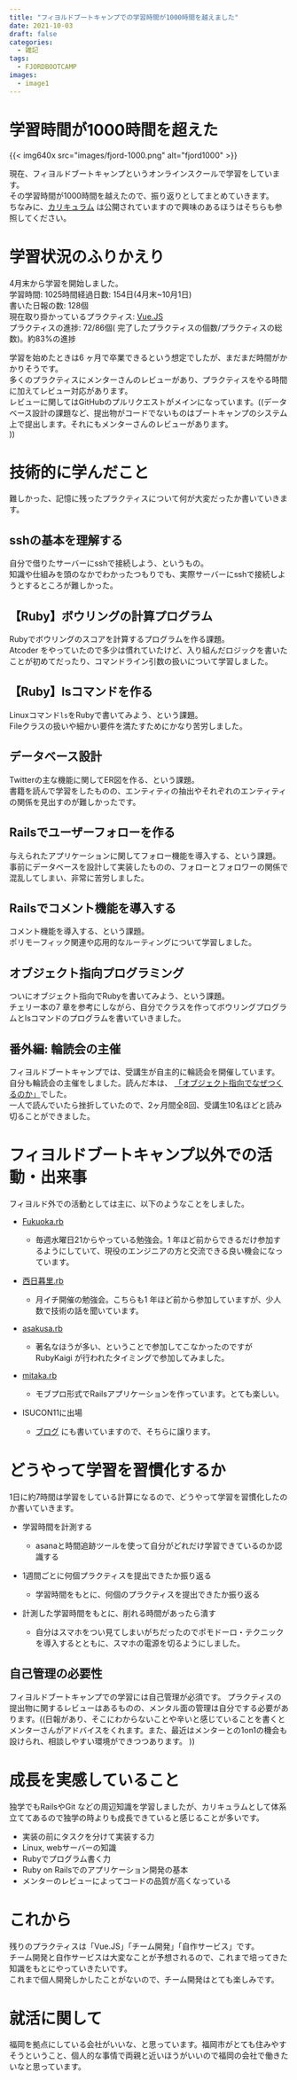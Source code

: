 ```yaml
---
title: "フィヨルドブートキャンプでの学習時間が1000時間を越えました"
date: 2021-10-03
draft: false
categories:
  - 雑記
tags:
  - FJORDBOOTCAMP
images:
  - image1
---
```

# 学習時間が1000時間を超えた

{{< img640x src="images/fjord-1000.png" alt="fjord1000" >}}

現在、フィヨルドブートキャンプというオンラインスクールで学習をしています。  
その学習時間が1000時間を越えたので、振り返りとしてまとめていきます。  
ちなみに、[カリキュラム](https://bootcamp.fjord.jp/practices)
は公開されていますので興味のあるほうはそちらも参照してください。

# 学習状況のふりかえり

4月末から学習を開始しました。  
学習時間: 1025時間経過日数: 154日(4月末~10月1日)  
書いた日報の数: 128個  
現在取り掛かっているプラクティス: [Vue.JS](https://bootcamp.fjord.jp/practices)  
プラクティスの進捗: 72/86個(
完了したプラクティスの個数/プラクティスの総数)。約83%の進捗

学習を始めたときは6
ヶ月で卒業できるという想定でしたが、まだまだ時間がかかりそうです。  
多くのプラクティスにメンターさんのレビューがあり、プラクティスをやる時間に加えてレビュー対応があります。  
レビューに関してはGitHubのプルリクエストがメインになっています。((データベース設計の課題など、提出物がコードでないものはブートキャンプのシステム上で提出します。それにもメンターさんのレビューがあります。  
))

# 技術的に学んだこと

難しかった、記憶に残ったプラクティスについて何が大変だったか書いていきます。

## sshの基本を理解する

自分で借りたサーバーにsshで接続しよう、というもの。  
知識や仕組みを頭のなかでわかったつもりでも、実際サーバーにsshで接続しようとするところが難しかった。

## 【Ruby】ボウリングの計算プログラム

Rubyでボウリングのスコアを計算するプログラムを作る課題。  
Atcoder
をやっていたので多少は慣れていたけど、入り組んだロジックを書いたことが初めてだったり、コマンドライン引数の扱いについて学習しました。

## 【Ruby】lsコマンドを作る

Linuxコマンド`ls`をRubyで書いてみよう、という課題。  
Fileクラスの扱いや細かい要件を満たすためにかなり苦労しました。

## データベース設計

Twitterの主な機能に関してER図を作る、という課題。  
書籍を読んで学習をしたものの、エンティティの抽出やそれぞれのエンティティの関係を見出すのが難しかったです。

## Railsでユーザーフォローを作る

与えられたアプリケーションに関してフォロー機能を導入する、という課題。  
事前にデータベースを設計して実装したものの、フォローとフォロワーの関係で混乱してしまい、非常に苦労しました。

## Railsでコメント機能を導入する

コメント機能を導入する、という課題。  
ポリモーフィック関連や応用的なルーティングについて学習しました。

## オブジェクト指向プログラミング

ついにオブジェクト指向でRubyを書いてみよう、という課題。  
チェリー本の7
章を参考にしながら、自分でクラスを作ってボウリングプログラムとlsコマンドのプログラムを書いていきました。

## 番外編: 輪読会の主催

フィヨルドブートキャンプでは、受講生が自主的に輪読会を開催しています。  
自分も輪読会の主催をしました。読んだ本は、
[「オブジェクト指向でなぜつくるのか」](https://www.amazon.co.jp/dp/B092HDFJKK
)でした。  
一人で読んでいたら挫折していたので、2ヶ月間全8回、受講生10名ほどと読み切ることができました。

# フィヨルドブートキャンプ以外での活動・出来事

フィヨルド外での活動としては主に、以下のようなことをしました。

- [Fukuoka.rb](https://fukuokarb.connpass.com/)
    - 毎週水曜日21からやっている勉強会。1
      年ほど前からできるだけ参加するようにしていて、現役のエンジニアの方と交流できる良い機会になっています。

- [西日暮里.rb](https://nishinipporirb.doorkeeper.jp/)
    - 月イチ開催の勉強会。こちらも1
      年ほど前から参加していますが、少人数で技術の話を聞いています。

- [asakusa.rb](https://asakusarb.esa.io/)
  - 著名なほうが多い、ということで参加してこなかったのですがRubyKaigi
  が行われたタイミングで参加してみました。

- [mitaka.rb](https://mitakarb.doorkeeper.jp/)
    - モブプロ形式でRailsアプリケーションを作っています。とても楽しい。

- ISUCON11に出場
    - [ブログ](https://aseiide.hatenablog.com/entry/isucon11)
      にも書いていますので、そちらに譲ります。

# どうやって学習を習慣化するか

1日に約7時間は学習をしている計算になるので、どうやって学習を習慣化したのか書いていきます。

- 学習時間を計測する
  - asanaと時間追跡ツールを使って自分がどれだけ学習できているのか認識する

- 1週間ごとに何個プラクティスを提出できたか振り返る
    - 学習時間をもとに、何個のプラクティスを提出できたか振り返る

- 計測した学習時間をもとに、削れる時間があったら潰す
  - 自分はスマホをつい見てしまいがちだったのでポモドーロ・テクニックを導入するとともに、スマホの電源を切るようにしました。

## 自己管理の必要性

フィヨルドブートキャンプでの学習には自己管理が必須です。
プラクティスの提出物に関するレビューはあるものの、メンタル面の管理は自分でする必要があります。((日報があり、そこにわからないことや辛いと感じていることを書くとメンターさんがアドバイスをくれます。また、最近はメンターとの1on1の機会も設けられ、相談しやすい環境ができつつあります。
))

# 成長を実感していること

独学でもRailsやGit
などの周辺知識を学習しましたが、カリキュラムとして体系立ててあるので独学の時よりも成長できていると感じることが多いです。

- 実装の前にタスクを分けて実装する力
- Linux, webサーバーの知識
- Rubyでプログラム書く力
- Ruby on Railsでのアプリケーション開発の基本
- メンターのレビューによってコードの品質が高くなっている

# これから

残りのプラクティスは「Vue.JS」「チーム開発」「自作サービス」です。  
チーム開発と自作サービスは大変なことが予想されるので、これまで培ってきた知識をもとにやっていきたいです。  
これまで個人開発しかしたことがないので、チーム開発はとても楽しみです。

# 就活に関して

福岡を拠点にしている会社がいいな、と思っています。福岡市がとても住みやすそうということ、個人的な事情で両親と近いほうがいいので福岡の会社で働きたいなと思っています。
